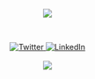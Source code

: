 <p align='center'>
<img src='https://user-images.githubusercontent.com/55053424/148694587-f70578b3-f19c-4193-ab62-67a5e247cc73.png'/>
</p>
<br/>
<p align='center'>
     <!--
     <a href="https://opencollective.com/arpitbhalla">
        <img alt="opencollective" src="https://img.shields.io/badge/Open Collective-%23161b22.svg?&style=for-the-badge&logo=opencollective&logoColor=%237FADF2"/>
    </a>
     <a href="https://www.buymeacoffee.com/arpitbhalla">
        <img alt="buymeacoffee" src="https://img.shields.io/badge/Buy%20me%20a%20coffee-%23161b22.svg?&style=for-the-badge&logo=buymeacoffee&logoColor=%23FFDD00"/>
    </a>-->
     <a href="https://twitter.com/arpitBhalla_">
        <img alt="Twitter" src="https://img.shields.io/badge/Twitter%20-%23161b22.svg?&style=for-the-badge&logo=Twitter&logoColor=%231DA1F2"/>
    </a>
    <a href="https://linkedin.com/in/arpitBhalla">
        <img alt="LinkedIn" src="https://img.shields.io/badge/linkedin-%23161b22.svg?&style=for-the-badge&logo=linkedin&logoColor=%230077B5"/>
    </a>
  <!--  <a href="https://stackoverflow.com/users/6682039/arpit-bhalla">
        <img alt="Stack Overflow" src="https://img.shields.io/badge/-Stack%20overflow-%23161b22?style=for-the-badge&logo=stack-overflow&logoColor=FE7A16"/>
    </a>
    -->
<br/>
<br/>
<img src='https://github-readme-stats.vercel.app/api?username=arpitbhalla&count_private=true&show_icons=true&include_all_commits=true&theme=dark&hide_border=true'/></td>
    
</p>

<!--
<table align='center'>
    <tr>
        <td><img src='https://github-readme-streak-stats.herokuapp.com?user=arpitbhalla&theme=dark&hide_border=true&ring=ffffff&currStreakLabel=ffffff&fire=ffffff'/></td>
        <td><img src='https://github-readme-stats.vercel.app/api?username=arpitbhalla&count_private=true&show_icons=true&include_all_commits=true&theme=dark&hide_border=true'/></td>
    </tr>
</table>    


### Skills
<div style="display:flex;flex-direction:row">
    <img src="https://img.shields.io/badge/React-20232A?style=for-the-badge&logo=react&logoColor=61DAFB" />
    <img src="https://img.shields.io/badge/React_Native-20232A?style=for-the-badge&logo=react&logoColor=61DAFB" />
    <img src="https://img.shields.io/badge/Node.js-43853D?style=for-the-badge&logo=node-dot-js&logoColor=white" />
    <img src="https://img.shields.io/badge/Electron-2B2E3A?style=for-the-badge&logo=electron&logoColor=9FEAF9" />
    <img src="https://img.shields.io/badge/next.js-000000?style=for-the-badge&logo=next-dot-js&logoColor=white" />
    <img src="https://img.shields.io/badge/Vue.js-35495E?style=for-the-badge&logo=vue-dot-js&logoColor=4FC08D" />
    <img src="https://img.shields.io/badge/npm-CB3837?style=for-the-badge&logo=npm&logoColor=white" />
    <img src="https://img.shields.io/badge/Yarn-2C8EBB?style=for-the-badge&logo=yarn&logoColor=white" />
    <img src="https://img.shields.io/badge/GraphQl-E10098?style=for-the-badge&logo=graphql&logoColor=white" />
    <img src="https://img.shields.io/badge/Jest-C21325?style=for-the-badge&logo=jest&logoColor=white" />
</div>

### Languages
<div style="display:flex;flex-direction:row">
    <img src="https://img.shields.io/badge/JavaScript-F7DF1E?style=for-the-badge&logo=javascript&logoColor=black" />
    <img src="https://img.shields.io/badge/TypeScript-007ACC?style=for-the-badge&logo=typescript&logoColor=white" />
    <img src="https://img.shields.io/badge/C-00599C?style=for-the-badge&logo=c&logoColor=white" />
    <img src="https://img.shields.io/badge/C%2B%2B-00599C?style=for-the-badge&logo=c%2B%2B&logoColor=white" />
    <img src="https://img.shields.io/badge/Golang-00ADD8?style=for-the-badge&logo=go&logoColor=white" />
    <img src="https://img.shields.io/badge/Python-3776AB?style=for-the-badge&logo=python&logoColor=white" />
</div>

### Tools
<div style="display:flex;flex-direction:row">
    <img src="https://img.shields.io/badge/Git-F05032?style=for-the-badge&logo=git&logoColor=white" />
    <img src="https://img.shields.io/badge/Postman-FF6C37?style=for-the-badge&logo=Postman&logoColor=white" />
    <img src="https://img.shields.io/badge/Linux-FCC624?style=for-the-badge&logo=linux&logoColor=black" />
    <img src="https://img.shields.io/badge/Nginx-009639?style=for-the-badge&logo=nginx&logoColor=white" />
    <img src="https://img.shields.io/badge/Amazon_AWS-232F3E?style=for-the-badge&logo=amazon-aws&logoColor=white" />
    <img src="https://img.shields.io/badge/Google_Cloud-4285F4?style=for-the-badge&logo=google-cloud&logoColor=white" />
    <img src="https://img.shields.io/badge/Heroku-430098?style=for-the-badge&logo=heroku&logoColor=white" />
</div>

### Databases
<div style="display:flex;flex-direction:row">
    <img src="https://img.shields.io/badge/MongoDB-4EA94B?style=for-the-badge&logo=mongodb&logoColor=white" />
    <img src="https://img.shields.io/badge/MySQL-00000F?style=for-the-badge&logo=mysql&logoColor=white" />
</div>

<p align="center">
    <a href="https://www.buymeacoffee.com/arpitbhalla" target="_blank"><img src="https://www.buymeacoffee.com/assets/img/custom_images/orange_img.png" alt="Buy Me A Coffee" style="height: 41px !important;width: 174px !important;box-shadow: 0px 3px 2px 0px rgba(190, 190, 190, 0.5) !important;-webkit-box-shadow: 0px 3px 2px 0px rgba(190, 190, 190, 0.5) !important;" ></a>
</p>
